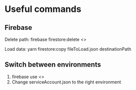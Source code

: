 # Useful commands

## Firebase

Delete path: firebase firestore:delete <<path>>

Load data: yarn firestore:copy fileToLoad.json destinationPath

## Switch between environments

1. firebase use <<project-name>>
2. Change serviceAccount.json to the right environment